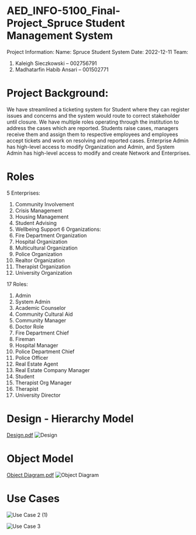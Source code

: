 # AED_INFO-5100_Final-Project_Spruce Student Management System

Project Information:
Name: Spruce Student System
Date: 2022-12-11
Team:
1. Kaleigh Sieczkowski – 002756791
2. Madhatarfin Habib Ansari – 001502771


# Project Background:
We have streamlined a ticketing system for Student where they can register issues and concerns and the system would route to correct stakeholder until closure. We have multiple roles operating through the institution to address the cases which are reported. Students raise cases, managers receive them and assign them to respective employees and employees accept tickets and work on resolving and reported cases. Enterprise Admin has high-level access to modify Organization and Admin, and System Admin has high-level access to modify and create Network and Enterprises.

# Roles

5 Enterprises:
1.	Community Involvement
2.	Crisis Management
3.	Housing Management
4.	Student Advising
5.	Wellbeing Support
6 Organizations:
1.	Fire Department Organization
2.	Hospital Organization
3.	Multicultural Organization
4.	Police Organization
5.	Realtor Organization
6.	Therapist Organization
7.	University Organization

17 Roles:
1.	Admin
2.	System Admin
3.	Academic Counselor
4.	Community Cultural Aid 
5.	Community Manager
6.	Doctor Role
7.	Fire Department Chief
8.	Fireman 
9.	Hospital Manager
10.	Police Department Chief
11.	Police Officer
12.	Real Estate Agent
13.	Real Estate Company Manager
14.	Student
15.	Therapist Org Manager
16.	Therapist 
17.	University Director

# Design - Hierarchy Model
[Design.pdf](https://github.com/K-Sieczkowski/AED_INFO-5100_Final-Project_UniversityManagementSystem/files/10203767/Design.pdf)
![Design](https://user-images.githubusercontent.com/98202905/206940612-eb9ac039-9d7f-476b-93ca-0c79b6b35452.jpeg)


# Object Model


[Object Diagram.pdf](https://github.com/K-Sieczkowski/AED_INFO-5100_Final-Project_UniversityManagementSystem/files/10203759/Object.Diagram.pdf)
![Object Diagram](https://user-images.githubusercontent.com/98202905/206940392-da7c8e2f-62d9-40cf-a083-a44413a0105e.jpeg)


# Use Cases
![Use Case 2 (1)](https://user-images.githubusercontent.com/98202905/206940714-90e356fb-033e-471c-a21f-6d324c3c5927.jpeg)

![Use Case 3](https://user-images.githubusercontent.com/98202905/206940827-4b337d90-3832-49ef-b141-06c6355fa9b3.jpeg)


